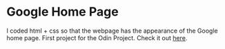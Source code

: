 # Google Home Page
I coded html + css so that the webpage has the appearance of the Google home page.
First project for the Odin Project.
Check it out [here](https://wyang342.github.io/google-homepage/).